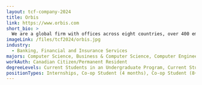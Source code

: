```yaml
---
layout: tcf-company-2024
title: Orbis
link: https://www.orbis.com
short_bio: >
  We are a global firm with offices across eight countries, over 400 employees and more than $30 billion in assets under management. But those numbers don't define Orbis. It's our values, how we do things day-by-day, and how we add value for our clients that define us.  Our investment philosophy is fundamental, long-term and contrarian. As contrarian investors, we aim to take a different perspective, and this filters into everything we do. To invest differently, you need to think differently. This is encouraged by having teams of people with different backgrounds, experiences and ways of thinking.
imageLink: /files/tcf2024/orbis.jpg
industry:
  - Banking, Financial and Insurance Services
majors: Computer Science, Business & Computer Science, Computer Engineering
workAuth: Canadian Citizen/Permanent Resident
degreeLevels: Current Students in an Undergraduate Program, Current Students in a Masters Program
positionTypes: Internships, Co-op Student (4 months), Co-op Student (8+ months)
---
```


